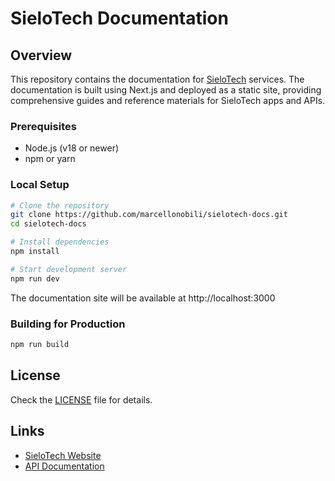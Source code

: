 # SieloTech Documentation

## Overview

This repository contains the documentation for [SieloTech](https://sielotech.com) services. The documentation is built using Next.js and deployed as a static site, providing comprehensive guides and reference materials for SieloTech apps and APIs.

### Prerequisites

- Node.js (v18 or newer)
- npm or yarn

### Local Setup

```bash
# Clone the repository
git clone https://github.com/marcellonobili/sielotech-docs.git
cd sielotech-docs

# Install dependencies
npm install

# Start development server
npm run dev
```

The documentation site will be available at http://localhost:3000

### Building for Production

```bash
npm run build
```

## License

Check the [LICENSE](LICENSE) file for details.

## Links

- [SieloTech Website](https://sielotech.com)
- [API Documentation](https://docs.sielotech.com)
